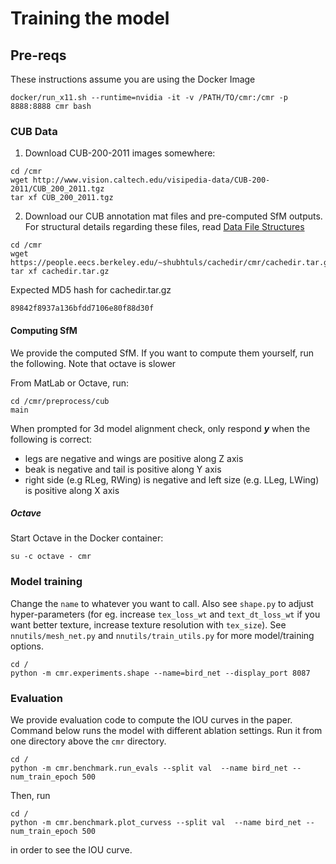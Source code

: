 # Training the model

## Pre-reqs

These instructions assume you are using the Docker Image

```
docker/run_x11.sh --runtime=nvidia -it -v /PATH/TO/cmr:/cmr -p 8888:8888 cmr bash
```

### CUB Data

1. Download CUB-200-2011 images somewhere:

```
cd /cmr
wget http://www.vision.caltech.edu/visipedia-data/CUB-200-2011/CUB_200_2011.tgz
tar xf CUB_200_2011.tgz
```

2. Download our CUB annotation mat files and pre-computed SfM outputs.  For structural details regarding these files, read [Data File Structures](files.md)

```
cd /cmr
wget https://people.eecs.berkeley.edu/~shubhtuls/cachedir/cmr/cachedir.tar.gz
tar xf cachedir.tar.gz
```

Expected MD5 hash for cachedir.tar.gz

```
89842f8937a136bfdd7106e80f88d30f
```

#### Computing SfM

We provide the computed SfM. If you want to compute them yourself, run the following. Note that octave is slower

From MatLab or Octave, run:

```
cd /cmr/preprocess/cub
main
```

When prompted for 3d model alignment check, only respond ***y*** when the following is correct:

* legs are negative and wings are positive along Z axis
* beak is negative and tail is positive along Y axis
* right side (e.g RLeg, RWing) is negative and left size (e.g. LLeg, LWing) is positive along X axis

##### Octave

Start Octave in the Docker container:

```
su -c octave - cmr
```

### Model training
Change the `name` to whatever you want to call. Also see `shape.py` to adjust
hyper-parameters (for eg. increase `tex_loss_wt` and `text_dt_loss_wt` if you
want better texture, increase texture resolution with `tex_size`).
See `nnutils/mesh_net.py` and `nnutils/train_utils.py` for more model/training options.

```
cd /
python -m cmr.experiments.shape --name=bird_net --display_port 8087
```

### Evaluation
We provide evaluation code to compute the IOU curves in the paper.
Command below runs the model with different ablation settings.
Run it from one directory above the `cmr` directory.

```
cd /
python -m cmr.benchmark.run_evals --split val  --name bird_net --num_train_epoch 500
```

Then, run 

```
cd /
python -m cmr.benchmark.plot_curvess --split val  --name bird_net --num_train_epoch 500
```
in order to see the IOU curve.
